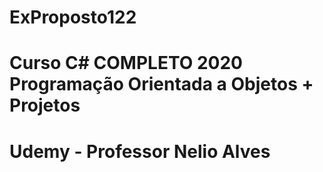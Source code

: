 # ExProposto122
# Curso C# COMPLETO 2020 Programação Orientada a Objetos + Projetos
# Udemy - Professor Nelio Alves
